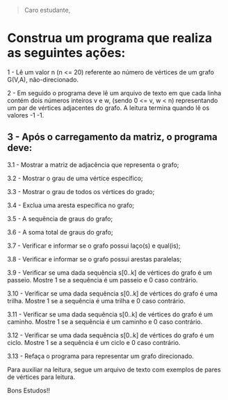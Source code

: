 > Caro estudante,


# Construa um programa que realiza as seguintes ações:
1 - Lê um valor n (n <= 20) referente ao número de vértices de um grafo 
G(V,A), não-direcionado.

2 - Em seguido o programa deve lê um arquivo de texto em que cada linha contém 
dois números inteiros v e w, (sendo 0 <= v, w < n) representando um par de 
vértices adjacentes do grafo. A leitura termina quando lê os valores -1 -1.

## 3 - Após o carregamento da matriz, o programa deve:

3.1 - Mostrar a matriz de adjacência que representa o grafo;

3.2 - Mostrar o grau de uma vértice específico;

3.3 - Mostrar o grau de todos os vértices do grado;

3.4 - Exclua uma aresta específica no grafo; 

3.5 - A sequência de graus do grafo;

3.6 - A soma total de graus do grafo;

3.7 - Verificar e informar se o grafo possui laço(s) e qual(is);

3.8 - Verificar e informar se o grafo possui arestas paralelas;

3.9 - Verificar se uma dada sequência  s[0..k]  de vértices do grafo é um 
passeio. Mostre 1 se a sequência é um passeio e 0 caso contrário.

3.10 - Verificar se uma dada sequência  s[0..k]  de vértices do grafo é uma 
trilha. Mostre 1 se a sequência é uma trilha e 0 caso contrário.

3.11 - Verificar se uma dada sequência  s[0..k]  de vértices do grafo é um 
caminho. Mostre 1 se a sequência é um caminho e 0 caso contrário.

3.12 - Verificar se uma dada sequência  s[0..k]  de vértices do grafo é um 
ciclo. Mostre 1 se a sequência é um ciclo e 0 caso contrário.

3.13 - Refaça o programa para representar um grafo direcionado.

Para auxiliar na leitura, segue um arquivo de texto com exemplos de pares de 
vértices para leitura.

Bons Estudos!!
